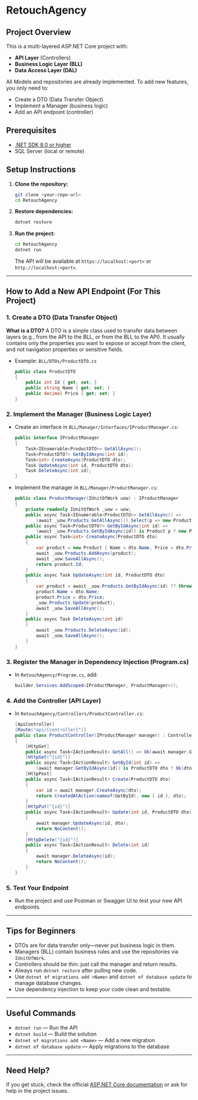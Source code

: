 # RetouchAgency

## Project Overview
This is a multi-layered ASP.NET Core project with:
- **API Layer** (Controllers)
- **Business Logic Layer (BLL)**
- **Data Access Layer (DAL)**

All Models and repositories are already implemented. To add new features, you only need to:
- Create a DTO (Data Transfer Object)
- Implement a Manager (business logic)
- Add an API endpoint (controller)

## Prerequisites
- [.NET SDK 8.0 or higher](https://dotnet.microsoft.com/download)
- SQL Server (local or remote)

## Setup Instructions

1. **Clone the repository:**
   ```bash
   git clone <your-repo-url>
   cd RetouchAgency
   ```

2. **Restore dependencies:**
   ```bash
   dotnet restore
   ```

3. **Run the project:**
   ```bash
   cd RetouchAgency
   dotnet run
   ```
   The API will be available at `https://localhost:<port>` or `http://localhost:<port>`.

---

## How to Add a New API Endpoint (For This Project)

### 1. Create a DTO (Data Transfer Object)
**What is a DTO?**
A DTO is a simple class used to transfer data between layers (e.g., from the API to the BLL, or from the BLL to the API). It usually contains only the properties you want to expose or accept from the client, and not navigation properties or sensitive fields.

- Example: `BLL/DTOs/ProductDTO.cs`
  ```csharp
  public class ProductDTO
  {
      public int Id { get; set; }
      public string Name { get; set; }
      public decimal Price { get; set; }
  }
  ```

### 2. Implement the Manager (Business Logic Layer)
- Create an interface in `BLL/Manager/Interfaces/IProductManager.cs`:
  ```csharp
  public interface IProductManager
  {
      Task<IEnumerable<ProductDTO>> GetAllAsync();
      Task<ProductDTO?> GetByIdAsync(int id);
      Task<int> CreateAsync(ProductDTO dto);
      Task UpdateAsync(int id, ProductDTO dto);
      Task DeleteAsync(int id);
  }
  ```
- Implement the manager in `BLL/Manager/ProductManager.cs`:
  ```csharp
  public class ProductManager(IUnitOfWork uow) : IProductManager
  {
      private readonly IUnitOfWork _uow = uow;
      public async Task<IEnumerable<ProductDTO>> GetAllAsync() =>
          (await _uow.Products.GetAllAsync()).Select(p => new ProductDTO { Id = p.Id, Name = p.Name, Price = p.Price });
      public async Task<ProductDTO?> GetByIdAsync(int id) =>
          (await _uow.Products.GetByIdAsync(id)) is Product p ? new ProductDTO { Id = p.Id, Name = p.Name, Price = p.Price } : null;
      public async Task<int> CreateAsync(ProductDTO dto)
      {
          var product = new Product { Name = dto.Name, Price = dto.Price };
          await _uow.Products.AddAsync(product);
          await _uow.SaveAllAsync();
          return product.Id;
      }
      public async Task UpdateAsync(int id, ProductDTO dto)
      {
          var product = await _uow.Products.GetByIdAsync(id) ?? throw new KeyNotFoundException();
          product.Name = dto.Name;
          product.Price = dto.Price;
          _uow.Products.Update(product);
          await _uow.SaveAllAsync();
      }
      public async Task DeleteAsync(int id)
      {
          await _uow.Products.DeleteAsync(id);
          await _uow.SaveAllAsync();
      }
  }
  ```

### 3. Register the Manager in Dependency Injection (Program.cs)
- In `RetouchAgency/Program.cs`, add:
  ```csharp
  builder.Services.AddScoped<IProductManager, ProductManager>();
  ```

### 4. Add the Controller (API Layer)
- In `RetouchAgency/Controllers/ProductController.cs`:
  ```csharp
  [ApiController]
  [Route("api/[controller]")]
  public class ProductController(IProductManager manager) : ControllerBase
  {
      [HttpGet]
      public async Task<IActionResult> GetAll() => Ok(await manager.GetAllAsync());
      [HttpGet("{id}")]
      public async Task<IActionResult> GetById(int id) =>
          (await manager.GetByIdAsync(id)) is ProductDTO dto ? Ok(dto) : NotFound();
      [HttpPost]
      public async Task<IActionResult> Create(ProductDTO dto)
      {
          var id = await manager.CreateAsync(dto);
          return CreatedAtAction(nameof(GetById), new { id }, dto);
      }
      [HttpPut("{id}")]
      public async Task<IActionResult> Update(int id, ProductDTO dto)
      {
          await manager.UpdateAsync(id, dto);
          return NoContent();
      }
      [HttpDelete("{id}")]
      public async Task<IActionResult> Delete(int id)
      {
          await manager.DeleteAsync(id);
          return NoContent();
      }
  }
  ```

### 5. Test Your Endpoint
- Run the project and use Postman or Swagger UI to test your new API endpoints.

---

## Tips for Beginners
- DTOs are for data transfer only—never put business logic in them.
- Managers (BLL) contain business rules and use the repositories via `IUnitOfWork`.
- Controllers should be thin: just call the manager and return results.
- Always run `dotnet restore` after pulling new code.
- Use `dotnet ef migrations add <Name>` and `dotnet ef database update` to manage database changes.
- Use dependency injection to keep your code clean and testable.

---

## Useful Commands
- `dotnet run` — Run the API
- `dotnet build` — Build the solution
- `dotnet ef migrations add <Name>` — Add a new migration
- `dotnet ef database update` — Apply migrations to the database

---

## Need Help?
If you get stuck, check the official [ASP.NET Core documentation](https://learn.microsoft.com/aspnet/core/) or ask for help in the project issues.
